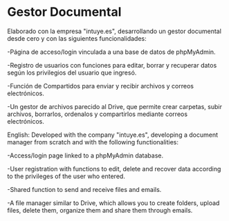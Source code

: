 # Gestor Documental
Elaborado con la empresa "intuye.es", desarrollando un gestor documental desde cero y con las siguientes funcionalidades:

-Página de acceso/login vinculada a una base de datos de phpMyAdmin.

-Registro de usuarios con funciones para editar, borrar y recuperar datos según los privilegios del usuario que ingresó.

-Función de Compartidos para enviar y recibir archivos y correos electrónicos.

-Un gestor de archivos parecido al Drive, que permite crear carpetas, subir archivos, borrarlos, ordenalos y compartirlos mediante correos electrónicos.

English:
Developed with the company "intuye.es", developing a document manager from scratch and with the following functionalities:

-Access/login page linked to a phpMyAdmin database.

-User registration with functions to edit, delete and recover data according to the privileges of the user who entered.

-Shared function to send and receive files and emails.

-A file manager similar to Drive, which allows you to create folders, upload files, delete them, organize them and share them through emails.
